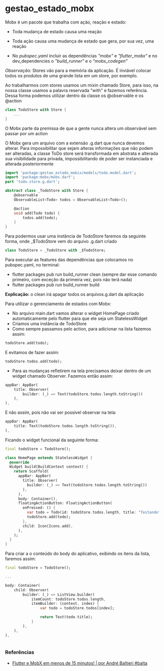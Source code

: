 # gestao_estado_mobx

Mobx é um pacote que trabalha com ação, reação e estado:
- Toda mudança de estado causa uma reação
- Toda ação causa uma mudança de estado que gera, por sua vez, uma reação

- No *pubspec.yaml* incluir as dependências *"mobx"* e *"flutter_mobx"* e no dev_dependencies o *"build_runner"* e o *"mobx_codegen"*

*Observação:* Stores vão para a memória da aplicação. É inviável colocar todos os produtos de uma grande lista em um store, por exemplo.

Ao trabalharmos com stores usamos um mixin chamado Store, para isso, na nossa classe usamos a palavra reservada "with" e fazemos referência. Dessa forma podemos utilizar dentro da classe os @observable e os @action

```dart
class TodoStore with Store {
    ...
}
```

O Mobx parte da premissa de que a gente nunca altera um observável sem passar por um action

O Mobx gera um arquivo com a extensão .g.dart que nunca devemos alterar. Para impossibilitar que sejam alteras informações que não podem ser alteradas, a classe ToDo store será transformada em abstrata e alterada sua visibilidade para privada, impossibilitando de poder ser instanciada e alterada posteriormente

```dart
import 'package:gestao_estado_mobix/models/todo.model.dart';
import 'package:mobx/mobx.dart';
part 'todo.store.g.dart';

abstract class _TodoStore with Store {
    @observable
    ObservableList<Todo> todos = ObservableList<Todo>();

    @action
    void add(Todo todo) {
        todos.add(todo);
    }
}
```

Para podermos usar uma instância de TodoStore faremos da seguinte forma, onde _$TodoStore vem do arquivo .g.dart criado

```dart
class TodoStore = _TodoStore with _$TodoStore;
```

Para executar as features das dependências que colocamos no pubspec.yaml, no terminal:
- flutter packages pub run build_runner clean (sempre dar esse comando primeiro, com exceção da primeira vez, pois não terá nada)
- flutter packages pub run build_runner build

**Explicação:** o clean irá apagar todos os arquivos.g.dart da aplicação


Para utilizar o gerenciamento de estados com Mobx:
- No arquivo main.dart vamos alterar o widget HomePage criado automaticamente pelo flutter para que ele seja um StatelessWidget
- Criamos uma instância de TodoStore
- Como sempre passamos pelo action, para adicionar na lista fazemos assim: 

```dart
todoStore.add(todo);
```

E evitamos de fazer assim:

```dart
todoStore.todos.add(todo);
```

- Para as mudanças refletirem na tela precisamos deixar dentro de um widget chamado Observer. Fazemos então assim:

```dart
appBar: AppBar(
    title: Observer(
        builder: (_) => Text(todoStore.todos.length.toString())
    ),
),
```

E não assim, pois não vai ser possível observar na tela:

```dart
appBar: AppBar(
    title: Text(todoStore.todos.length.toString()),
),
```

Ficando o widget funcional da seguinte forma:

```dart
final todoStore = TodoStore();

class HomePage extends StatelessWidget {
  @override
  Widget build(BuildContext context) {
    return Scaffold(
      appBar: AppBar(
        title: Observer(
          builder: (_) => Text(todoStore.todos.length.toString())
        ),
      ),
      body: Container(),
      floatingActionButton: FloatingActionButton(
        onPressed: () {
          var todo = Todo(id: todoStore.todos.length, title: "Testando", done: false);
          todoStore.add(todo);
        },
        child: Icon(Icons.add),
      ),
    );
  }
}
```

Para criar a o conteúdo do body do aplicativo, exibindo os itens da lista, faremos assim:

```dart
final todoStore = TodoStore();

...

body: Container(
    child: Observer(
        builder: (_) => ListView.builder(
            itemCount: todoStore.todos.length,
            itemBuilder: (context, index) {
                var todo = todoStore.todos[index];

                return Text(todo.title);
            }
        ),
    ),
),
      
```

### Referências

- [Flutter e MobX em menos de 15 minutos! | por André Baltieri #balta](https://www.youtube.com/watch?v=EwrhsoyK0u4)